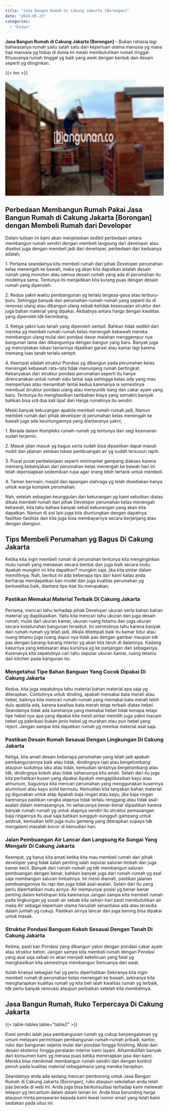 ```yaml
---
title: "Jasa Bangun Rumah di Cakung Jakarta [Borongan]"
date: "2024-05-23"
categories: 
  - "biaya"
---
```


**Jasa Bangun Rumah di Cakung Jakarta \[Borongan\]** – Bukan rahasia lagi bahwasanya rumah yaitu salah satu dari keperluan utama manusia yg mana tiap manusia yg hidup di dunia ini meski membutuhkan rumah tinggal. Khususnya rumah tinggal yg baik yang awet dengan bentuk dan desain seperti yg diinginkan.

{{< toc >}}

![Jasa Bangun Rumah di Cakung Jakarta [Borongan]](/images/borong-bangunan-32.png)

## Perbedaan Membangun Rumah Pakai Jasa Bangun Rumah di Cakung Jakarta \[Borongan\] dengan Membeli Rumah dari Developer

Dalam tulisan ini kami akan menjelaskan sedikit perbedaan antara membangun rumah sendiri dengan membeli langsung dari developer atau disebut juga dengan membeli jadi dari developer, perbedaan dari keduanya adalah;

1\. Pertama seandainya kita membeli rumah dari pihak Developer perumahan kelas menengah ke bawah, maka yg akan kita dapatkan adalah desain rumah yang monoton atau semua desain rumah yang ada di perumahan itu modelnya sama. Tentunya ini menjadikan kita kurang puas dengan desain rumah yang diperoleh.

2\. Kedua yakni waktu pembangunan yg terlalu tergesa-gesa atau terburu-buru. Sehingga banyak dari perumahan-rumah-rumah yang seperti itu di renovasi ulang atau dibangun ulang sebab ketidak kesesuaian struktur dan juga bahan material yang dipakai. Akibatnya antara harga dengan kwalitas yang diperoleh tdk berimbang.

3\. Ketiga yakni luas tanah yang diperoleh sempit. Bahkan tidak sedikit dari mereka yg membeli rumah-rumah kelas menengah kebawah mereka membangun ulang mulai dari pondasi dasar malahan menggempur nya bangunan lama dan dibangunnya dengan bangun yang baru. Banyak juga yg menciptakan lokasi tamannya dijadikan garasi atau kamar lagi karena memang luas tanah terlalu sempit.

4\. Keempat adalah struktur Pondasi yg dibangun pada perumahan kelas menengah kebawah rata-rata tidak menunjang rumah bertingkat. Kebanyakan dari struktur pondasi perumahan seperti itu hanya direncanakan untuk rumah satu lantai saja sehingga kalau ada yang mau memperluas atau menambah lantai kedua karenanya ia semestinya membuat struktur pondasi ulang atau menyuntik tiang dan cakar ayam yang baru. Tentunya itu menghasilkan tambahan biaya yang semakin banyak bahkan bisa s/d dua kali lipat dari Harga rumahnya itu sendiri.

Meski banyak kekurangan apabila membeli rumah-rumah jadi, Namun membeli rumah dari pihak developer di perumahan kelas menengah ke bawah juga ada keuntungannya yang diantaranya yakni;

1\. Berada dalam Kompleks rumah-rumah yg tentunya dari segi keamanan sudah terjamin.

2\. Masuk jalan masuk yg bagus serta sudah bisa dipastikan dapat masuk mobil dan jalanan selokan lokasi pembuangan air yg sudah tersusun rapih.

3\. Pusat pusat perbelanjaan seperti minimarket gampang diakses karena memang kebanyakan dari perumahan kelas menengah ke bawah hari ini telah dipersiapkan sedemikian rupa agar orang lebih tertarik untuk membeli.

4\. Taman bermain, masjid dan lapangan olahraga yg telah disediakan hanya untuk warga komplek perumahan.

Nah, setelah sebagian keunggulan dan kekurangan yg kami sebutkan diatas dikala membeli rumah dari pihak Developer perumahan kelas menengah kebawah, kita tahu bahwa banyak sekali kekurangan yang akan kita dapatkan. Namun di sisi lain juga kita diuntungkan dengan dapatnya fasilitas-fasilitas dan kita juga bisa membayarnya secara berjenjang atau dengan diangsur.

## Tips Membeli Perumahan yg Bagus Di Cakung Jakarta

Ketika kita ingin membeli rumah di perumahan tentunya kita menginginkan mutu rumah yang menawan secara bentuk dan juga baik secara mutu. Apakah mungkin ini kita dapatkan? mungkin saja, jika kita pintar dalam memilihnya. Nah, berikut ini ada beberapa tips dari kami kalau anda berharap mendapatkan kan model dan juga kualitas perumahan yg berkwalitas baik, diantara tips-kiat Itu merupakan;

### Pastikan Memakai Material Terbaik Di Cakung Jakarta

Pertama, mencari tahu terhadap pihak Developer ukuran serta bahan bahan material yg diaplikasikan. Yaitu kita mencari tahu ukuran dan juga desain rumah, mulai dari ukuran kamar, ukuran ruang tetamu dan juga ukuran secara keseluruhan bangunan tersebut. Ini semestinya tahu karena banyak dari rumah-rumah yg telah jadi, dikala ditempati baik itu kamar tidur atau ruang tetamu juga ruang dapur nya tidak pas dengan gambar maupun tdk pas dengan barang-barang interior yg akan kita taruh di dalamnya. Kadang kasurnya yang kebesaran atau kursinya yg ke panjangan dan sebagainya. Karenanya kita sepatutnya cari tahu seputar ukuran kamar, ruang tetamu dan kitchen pada bangunan itu.

### Mengetahui Tipe Bahan Banguan Yang Cocok Dipakai Di Cakung Jakarta

Kedua, kita juga sepatutnya tahu material bahan material apa saja yg diterapkan. Contohnya untuk dinding, apakah memakai bata merah atau hebel, baiknya kita mencari rumah-rumah yang memakai bata merah lebih dulu apabila ada, karena kwalitas bata merah tetap terbaik diatas hebel. Seandainya tidak ada karenanya yang memakai hebel tidak kenapa tetapi tipe hebel nya apa yang dipakai kita mesti pintar memilih juga yakni macam hebel yg pabrikasi bukan jenis hebel yg murahan atau pun hebel yang reject. Jangan sampai kita dapatkan rumah yg memkai material asal saja.

### Pastikan Desain Rumah Sesauai Dengan Lingkungan Di Cakung Jakarta

Ketiga, kita amati desain beberapa perumahan yang telah jadi apakah pembangunannya baik atau tidak, dindingnya rapi atau bergelombang ataupun sudutnya siku atau tidak, kemudian lantainya bergelombang atau tdk, dindingnya kokoh atau tidak seharusnya kita amati. Selain dari itu juga kita perhatikan kusen yang dipakai Apakah mengaplikasikan kayu atau almunium, bagusnya kita mencari perumahan yang menggunakan kusennya aluminium atau kayu solid bermutu. Kemudian kita tanyakan bahan material yg digunakan untuk atap Apakah baja ringan atau kayu, jika baja ringan karenanya pastikan rangka atapnya tidak terlalu renggang atau tidak asal-asalan dalam memasangnya. Ini seharusnya benar-benar dipastikan karena banyak rumah-rumah yg untuk atapnya sendiri itu struktur pemasangan baja ringannya itu asal saja bahkan sungguh-sungguh gampang untuk ambruk, kemudian teliti juga mutu genteng yang diterapkan supaya tdk mengalami masalah bocor di kemudian hari.

### Jalan Pembuangan Air Lancar dan Langsung Ke Sungai Yang Mengalir Di Cakung Jakarta

Keempat, yg harus kita amati ketika kita mau membeli rumah dari pihak developer yang tidak kalah penting ialah seputar saluran limbah dan juga kamar kecil. Banyak dari rumah-rumah yg tdk membangun saluran pembuangan dengan benar, bahkan banyak juga dari rumah-rumah yg asal saja membangun saluran limbahnya. Ini mesti diamati, pastikan jalanan pembuangannya itu rapi dan juga tidak asal-asalan. Selain dari itu yang perlu diperhatikan mutu airnya. Air mempunyai posisi yg benar-benar penting dalam kehidupan kita karenanya Jangan sampe kita membeli rumah pada lingkungan yg susah air sebab kita sehari-hari pasti membutuhkan air maka Air sebagai keperluan utama haruslah senantiasa ada atau tersedia dalam jumlah yg cukup. Pastikan airnya lancar dan juga bening bisa dipakai untuk masak.

### Struktur Pondasi Banguan Kokoh Sesauai Dengan Tanah Di Cakung Jakarta

Kelima, pasti kan Pondasi yang dibangun yakni dengan pondasi cakar ayam atau struktur beton. Jangan sampe kita membeli rumah dengan Pondasi yang asal saja sebab ini akan menjadi kekeliruan yang fatal yg menghasilkan kita semestinya membangun Semuanya dari awal.

Itulah kiranya sebagian hal yg perlu diperhatikan Sekiranya kita ingin membeli rumah di perumahan kelas menengah ke bawah, sekiranya kita mengharapkan kualitas rumah yg kita beli ialah kwalitas rumah yg terbaik, tdk perlu banyak renovasi ataupun perbaikan setelah kita membelinya.

## Jasa Bangun Rumah, Ruko Terpercaya Di Cakung Jakarta

{{< table-tables table="table2" >}}

Kami sendiri ialah jasa pembangunan rumah yg cukup berpengalaman yg umum melayani permintaan pembangunan rumah-rumah pribadi, kantor, ruko dan bangunan sejenis mulai dari pondasi hingga finishing. Mulai dari desain eksterior hingga peralatan interior kami layani. Alhamdulillah banyak dari konsumen kami yg merasa puas ketika menerapkan jasa dari kami. Mereka bisa menikmati membangun rumah sendiri dan dengan kontrol penuh pada kualitas material sebagaimana yang mereka harapkan.

Seandainya anda ada sedang mencari pemborong untuk Jasa Bangun Rumah di Cakung Jakarta \[Borongan\], ruko ataupun sekolahan anda telah pas berada di web ini. Anda juga bisa berkonsultasi terhadap kami melewati telepon yg tercantum dalam dalam laman ini. Anda bisa berunding harga ataupun minta penawaran kepada kami lewat nomor email yang telah kami sediakan pada situs ini.
